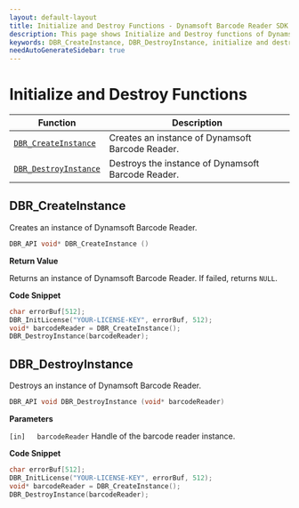 ```yaml
---
layout: default-layout
title: Initialize and Destroy Functions - Dynamsoft Barcode Reader SDK C Edition API Reference
description: This page shows Initialize and Destroy functions of Dynamsoft Barcode Reader SDK C Edition.
keywords: DBR_CreateInstance, DBR_DestroyInstance, initialize and destroy functions, api reference, c
needAutoGenerateSidebar: true
---
```



# Initialize and Destroy Functions

  | Function               | Description |
  |----------------------|-------------|
  | [`DBR_CreateInstance`](#dbr_createinstance) | Creates an instance of Dynamsoft Barcode Reader. |
  | [`DBR_DestroyInstance`](#dbr_destroyinstance) | Destroys the instance of Dynamsoft Barcode Reader. |
  
## DBR_CreateInstance

Creates an instance of Dynamsoft Barcode Reader.

```c
DBR_API void* DBR_CreateInstance ()
```

**Return Value**  

Returns an instance of Dynamsoft Barcode Reader. If failed, returns `NULL`.

**Code Snippet**  

```c
char errorBuf[512];
DBR_InitLicense("YOUR-LICENSE-KEY", errorBuf, 512);
void* barcodeReader = DBR_CreateInstance();
DBR_DestroyInstance(barcodeReader);
```

## DBR_DestroyInstance

Destroys an instance of Dynamsoft Barcode Reader.

```c
DBR_API void DBR_DestroyInstance (void* barcodeReader)
```

**Parameters**  

`[in]	barcodeReader` Handle of the barcode reader instance.

**Code Snippet**  

```c
char errorBuf[512];
DBR_InitLicense("YOUR-LICENSE-KEY", errorBuf, 512);
void* barcodeReader = DBR_CreateInstance();
DBR_DestroyInstance(barcodeReader);
```

